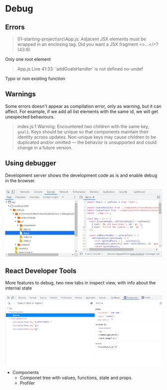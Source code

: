 # Debug

## Errors

> 01-starting-project\src\App.js: Adjacent JSX elements must be wrapped in an enclosing tag. Did you want a JSX fragment <>...</>? (43:6)

Only one root element

> App.js Line 41:33:  'addGoalsHandler' is not defined  no-undef

Typo or non existing function

## Warnings

Some errors doesn't appear as compilation error, only as warning, but it can affect. For example, if we add all list elements with the same id, we will get unexpected behaviours.

> index.js:1 Warning: Encountered two children with the same key, `goal1`. Keys should be unique so that components maintain their identity across updates. Non-unique keys may cause children to be duplicated and/or omitted — the behavior is unsupported and could change in a future version.

## Using debugger

Development server shows the development code as is and enable debug in the browser.

![images](images/s7-debug-sources.PNG)

## React Developer Tools

More features to debug, two new tabs in inspect view, with info about the internal state

![images](images/s7-debug-devTools.PNG)

* Components
  * Componet tree with values, functions, state and props.
  * Profiler
